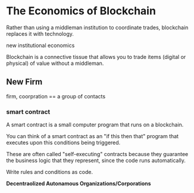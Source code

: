 # The Economics of Blockchain

Rather than using a middleman institution to coordinate trades, blockchain replaces it with technology.

new institutional economics

Blockchain is a connective tissue that allows you to trade items (digital or physical) of value without a middleman.

## New Firm

firm, coorpration == a group of contacts

### smart contract

A smart contract is a small computer program that runs on a blockchain.

You can think of a smart contract as an "if this then that" program that executes upon this conditions being triggered.

These are often called "self-executing" contracts because they guarantee the business logic that they represent, since the code runs automatically.

Write rules and conditions as code.

**Decentraolized Autonamous Organizations/Corporations**

